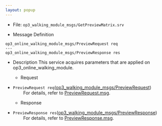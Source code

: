 ```yaml
---
layout: popup
---
```


- File: `op3_walking_module_msgs/GetPreviewMatrix.srv`

- Message Definition
 ```
 op3_online_walking_module_msgs/PreviewRequest req
 ---
 op3_online_walking_module_msgs/PreviewResponse res
 ```

- Description
This service acquires parameters that are applied on op3_online_walking_module.  

  - Request  
* `PreviewRequest req`([op3_walking_module_msgs/PreviewRequest](op3_PreviewRequest.msg))   
&emsp;&emsp; For details, refer to [PreviewRequest.msg](op3_PreviewRequest.msg).  

  - Response
* `PreviewResponse res`([op3_walking_module_msgs/PreviewResponse](op3_PreviewResponse.msg))   
&emsp;&emsp; For details, refer to [PreviewResponse.msg](op3_PreviewResponse.msg).  


